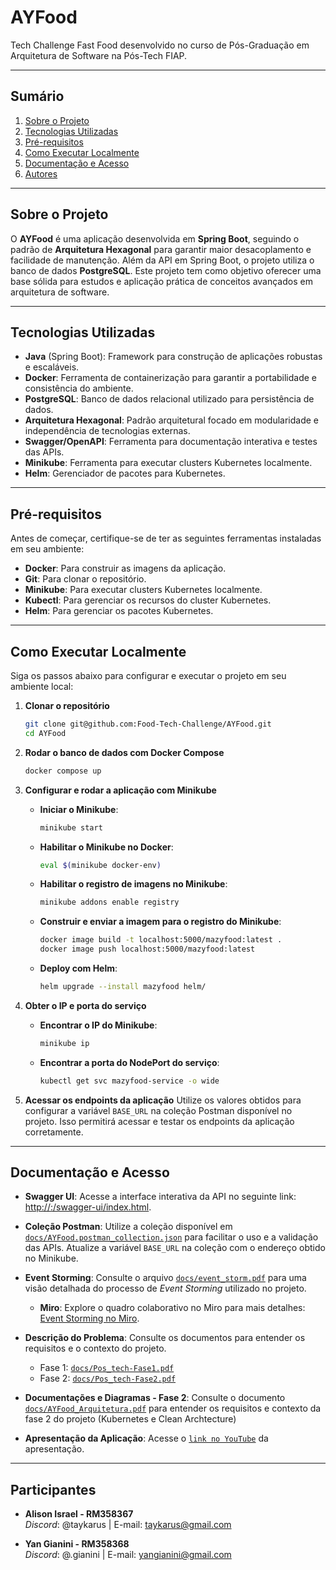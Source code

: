 # AYFood

Tech Challenge Fast Food desenvolvido no curso de Pós-Graduação em Arquitetura de Software na Pós-Tech FIAP.

---

## Sumário

1. [Sobre o Projeto](#sobre-o-projeto)
2. [Tecnologias Utilizadas](#tecnologias-utilizadas)
3. [Pré-requisitos](#pré-requisitos)
4. [Como Executar Localmente](#como-executar-localmente)
5. [Documentação e Acesso](#documentação-e-acesso)
6. [Autores](#autores)

---

## Sobre o Projeto

O **AYFood** é uma aplicação desenvolvida em **Spring Boot**, seguindo o padrão de **Arquitetura Hexagonal** para
garantir maior desacoplamento e facilidade de manutenção. Além da API em Spring Boot, o projeto utiliza o banco de dados
**PostgreSQL**. Este projeto tem como objetivo oferecer uma base sólida para estudos e aplicação prática de conceitos
avançados em arquitetura de software.

---

## Tecnologias Utilizadas

- **Java** (Spring Boot): Framework para construção de aplicações robustas e escaláveis.
- **Docker**: Ferramenta de containerização para garantir a portabilidade e consistência do ambiente.
- **PostgreSQL**: Banco de dados relacional utilizado para persistência de dados.
- **Arquitetura Hexagonal**: Padrão arquitetural focado em modularidade e independência de tecnologias externas.
- **Swagger/OpenAPI**: Ferramenta para documentação interativa e testes das APIs.
- **Minikube**: Ferramenta para executar clusters Kubernetes localmente.
- **Helm**: Gerenciador de pacotes para Kubernetes.

---

## Pré-requisitos

Antes de começar, certifique-se de ter as seguintes ferramentas instaladas em seu ambiente:

- **Docker**: Para construir as imagens da aplicação.
- **Git**: Para clonar o repositório.
- **Minikube**: Para executar clusters Kubernetes localmente.
- **Kubectl**: Para gerenciar os recursos do cluster Kubernetes.
- **Helm**: Para gerenciar os pacotes Kubernetes.

---

## Como Executar Localmente

Siga os passos abaixo para configurar e executar o projeto em seu ambiente local:

1. **Clonar o repositório**
   ```bash
   git clone git@github.com:Food-Tech-Challenge/AYFood.git
   cd AYFood
   ```

2. **Rodar o banco de dados com Docker Compose**
   ```bash
   docker compose up
   ```

3. **Configurar e rodar a aplicação com Minikube**
    - **Iniciar o Minikube**:
      ```bash
      minikube start
      ```

    - **Habilitar o Minikube no Docker**:
      ```bash
      eval $(minikube docker-env)
      ```

    - **Habilitar o registro de imagens no Minikube**:
      ```bash
      minikube addons enable registry
      ```

    - **Construir e enviar a imagem para o registro do Minikube**:
      ```bash
      docker image build -t localhost:5000/mazyfood:latest .
      docker image push localhost:5000/mazyfood:latest
      ```

    - **Deploy com Helm**:
      ```bash
      helm upgrade --install mazyfood helm/
      ```

4. **Obter o IP e porta do serviço**
    - **Encontrar o IP do Minikube**:
      ```bash
      minikube ip
      ```
    - **Encontrar a porta do NodePort do serviço**:
      ```bash
      kubectl get svc mazyfood-service -o wide
      ```

5. **Acessar os endpoints da aplicação**
   Utilize os valores obtidos para configurar a variável `BASE_URL` na coleção Postman disponível no projeto. Isso
   permitirá acessar e testar os endpoints da aplicação corretamente.

---

## Documentação e Acesso

- **Swagger UI**: Acesse a interface interativa da API no seguinte
  link: [http://<minikube-ip>:<node-port>/swagger-ui/index.html](http://<minikube-ip>:<node-port>/swagger-ui/index.html).

- **Coleção Postman**: Utilize a coleção disponível em [
  `docs/AYFood.postman_collection.json`](./docs/AYFood.postman_collection.json) para facilitar o uso e a validação das
  APIs. Atualize a variável `BASE_URL` na coleção com o endereço obtido no Minikube.

- **Event Storming**: Consulte o arquivo [`docs/event_storm.pdf`](./docs/event_storm.pdf) para uma visão detalhada do
  processo de *Event Storming* utilizado no projeto.

    - **Miro**: Explore o quadro colaborativo no Miro para mais
      detalhes: [Event Storming no Miro](https://miro.com/app/board/uXjVLw047SM=/).

- **Descrição do Problema**: Consulte os documentos para entender os requisitos e o contexto do projeto.
  - Fase 1: [`docs/Pos_tech-Fase1.pdf`](./docs/Pos_tech-Fase1.pdf)
  - Fase 2: [`docs/Pos_tech-Fase2.pdf`](./docs/Pos_tech-Fase2.pdf)

- **Documentações e Diagramas - Fase 2**: Consulte o documento [`docs/AYFood_Arquitetura.pdf`](./docs/AYFood_Arquitetura.pdf) para entender os requisitos e contexto da fase 2 do projeto (Kubernetes e Clean Archtecture) 

- **Apresentação da Aplicação**: Acesse o [`link no YouTube`](https://youtu.be/0XZYn2qy22Q) da apresentação. 

---

## Participantes

- **Alison Israel - RM358367**  
  *Discord*: @taykarus | E-mail: taykarus@gmail.com

- **Yan Gianini - RM358368**  
  *Discord*: @.gianini | E-mail: yangianini@gmail.com
